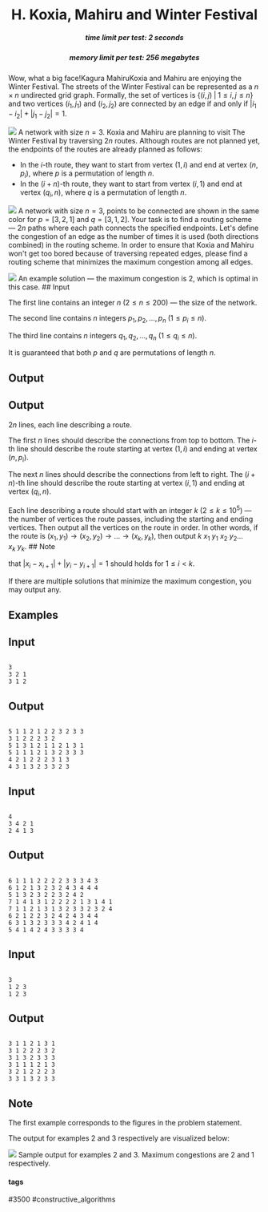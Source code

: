 <h1 style='text-align: center;'> H. Koxia, Mahiru and Winter Festival</h1>

<h5 style='text-align: center;'>time limit per test: 2 seconds</h5>
<h5 style='text-align: center;'>memory limit per test: 256 megabytes</h5>

Wow, what a big face!Kagura MahiruKoxia and Mahiru are enjoying the Winter Festival. The streets of the Winter Festival can be represented as a $n \times n$ undirected grid graph. Formally, the set of vertices is $\{(i,j) \; | \; 1 \leq i,j\leq n \}$ and two vertices $(i_1,j_1)$ and $(i_2,j_2)$ are connected by an edge if and only if $|i_1-i_2|+|j_1-j_2|=1$.

 ![](images/d6a6445c5b8eab14b71dde8061f2fe490c6e77c3.png) A network with size $n = 3$. Koxia and Mahiru are planning to visit The Winter Festival by traversing $2n$ routes. Although routes are not planned yet, the endpoints of the routes are already planned as follows:

* In the $i$-th route, they want to start from vertex $(1, i)$ and end at vertex $(n, p_i)$, where $p$ is a permutation of length $n$.
* In the $(i+n)$-th route, they want to start from vertex $(i, 1)$ and end at vertex $(q_i, n)$, where $q$ is a permutation of length $n$.

 ![](images/afccd37a574e78da9947990b5d897b846abac854.png) A network with size $n = 3$, points to be connected are shown in the same color for $p = [3, 2, 1]$ and $q = [3, 1, 2]$. Your task is to find a routing scheme — $2n$ paths where each path connects the specified endpoints. Let's define the congestion of an edge as the number of times it is used (both directions combined) in the routing scheme. In order to ensure that Koxia and Mahiru won't get too bored because of traversing repeated edges, please find a routing scheme that minimizes the maximum congestion among all edges.

 ![](images/f49da5f9ae4c051a0c1cde440d555166cf28cb0d.png) An example solution — the maximum congestion is $2$, which is optimal in this case. ## Input

The first line contains an integer $n$ ($2 \leq n \leq 200$) — the size of the network. 

The second line contains $n$ integers $p_1, p_2, \dots, p_n$ ($1 \leq p_i \leq n$).

The third line contains $n$ integers $q_1, q_2, \dots, q_n$ ($1 \leq q_i \leq n$).

It is guaranteed that both $p$ and $q$ are permutations of length $n$.

## Output

## Output

 $2n$ lines, each line describing a route.

The first $n$ lines should describe the connections from top to bottom. The $i$-th line should describe the route starting at vertex $(1, i)$ and ending at vertex $(n, p_i)$.

The next $n$ lines should describe the connections from left to right. The $(i+n)$-th line should describe the route starting at vertex $(i, 1)$ and ending at vertex $(q_i, n)$.

Each line describing a route should start with an integer $k$ ($2 \le k \le 10^5$) — the number of vertices the route passes, including the starting and ending vertices. Then output all the vertices on the route in order. In other words, if the route is $(x_1, y_1) \rightarrow (x_2, y_2) \rightarrow \dots \rightarrow (x_k, y_k)$, then output $k~x_1~y_1~x_2~y_2 \ldots x_k~y_k$. ## Note

 that $|x_i-x_{i+1}|+|y_i-y_{i+1}| = 1$ should holds for $1 \le i < k$.

If there are multiple solutions that minimize the maximum congestion, you may output any.

## Examples

## Input


```

3
3 2 1
3 1 2

```
## Output


```

5 1 1 2 1 2 2 3 2 3 3 
3 1 2 2 2 3 2 
5 1 3 1 2 1 1 2 1 3 1 
5 1 1 1 2 1 3 2 3 3 3
4 2 1 2 2 2 3 1 3 
4 3 1 3 2 3 3 2 3

```
## Input


```

4
3 4 2 1
2 4 1 3

```
## Output


```

6 1 1 1 2 2 2 2 3 3 3 4 3
6 1 2 1 3 2 3 2 4 3 4 4 4
5 1 3 2 3 2 2 3 2 4 2
7 1 4 1 3 1 2 2 2 2 1 3 1 4 1
7 1 1 2 1 3 1 3 2 3 3 2 3 2 4
6 2 1 2 2 3 2 4 2 4 3 4 4
6 3 1 3 2 3 3 3 4 2 4 1 4
5 4 1 4 2 4 3 3 3 3 4

```
## Input


```

3
1 2 3
1 2 3

```
## Output


```

3 1 1 2 1 3 1 
3 1 2 2 2 3 2 
3 1 3 2 3 3 3 
3 1 1 1 2 1 3 
3 2 1 2 2 2 3 
3 3 1 3 2 3 3 

```
## Note

The first example corresponds to the figures in the problem statement.

The output for examples $2$ and $3$ respectively are visualized below:

 ![](images/f5213658a2c30e59f754e58556c5f4a24f822b8a.png) Sample output for examples $2$ and $3$. Maximum congestions are $2$ and $1$ respectively. 

#### tags 

#3500 #constructive_algorithms 